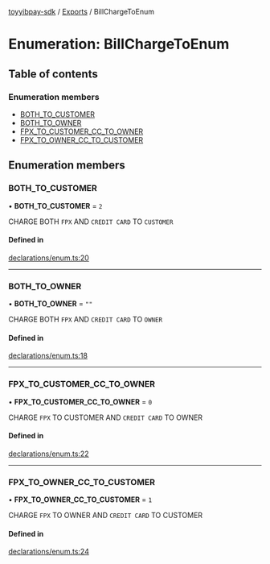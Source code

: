 [toyyibpay-sdk](../README.md) / [Exports](../modules.md) / BillChargeToEnum

# Enumeration: BillChargeToEnum

## Table of contents

### Enumeration members

- [BOTH\_TO\_CUSTOMER](BillChargeToEnum.md#both_to_customer)
- [BOTH\_TO\_OWNER](BillChargeToEnum.md#both_to_owner)
- [FPX\_TO\_CUSTOMER\_CC\_TO\_OWNER](BillChargeToEnum.md#fpx_to_customer_cc_to_owner)
- [FPX\_TO\_OWNER\_CC\_TO\_CUSTOMER](BillChargeToEnum.md#fpx_to_owner_cc_to_customer)

## Enumeration members

### BOTH\_TO\_CUSTOMER

• **BOTH\_TO\_CUSTOMER** = `2`

CHARGE BOTH `FPX` AND `CREDIT CARD` TO `CUSTOMER`

#### Defined in

[declarations/enum.ts:20](https://github.com/fadhilx/toyyibpay-sdk-js/blob/ee76517/src/declarations/enum.ts#L20)

___

### BOTH\_TO\_OWNER

• **BOTH\_TO\_OWNER** = `""`

CHARGE BOTH `FPX` AND `CREDIT CARD` TO `OWNER`

#### Defined in

[declarations/enum.ts:18](https://github.com/fadhilx/toyyibpay-sdk-js/blob/ee76517/src/declarations/enum.ts#L18)

___

### FPX\_TO\_CUSTOMER\_CC\_TO\_OWNER

• **FPX\_TO\_CUSTOMER\_CC\_TO\_OWNER** = `0`

CHARGE `FPX` TO CUSTOMER AND `CREDIT CARD` TO OWNER

#### Defined in

[declarations/enum.ts:22](https://github.com/fadhilx/toyyibpay-sdk-js/blob/ee76517/src/declarations/enum.ts#L22)

___

### FPX\_TO\_OWNER\_CC\_TO\_CUSTOMER

• **FPX\_TO\_OWNER\_CC\_TO\_CUSTOMER** = `1`

CHARGE `FPX` TO OWNER AND `CREDIT CARD` TO CUSTOMER

#### Defined in

[declarations/enum.ts:24](https://github.com/fadhilx/toyyibpay-sdk-js/blob/ee76517/src/declarations/enum.ts#L24)
